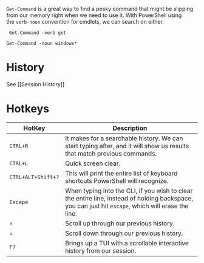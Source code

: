 `Get-Command` is a great way to find a pesky command that might be slipping from our memory right when we need to use it. With PowerShell using the `verb-noun` convention for cmdlets, we can search on either.

```powershell-session
 Get-Command -verb get
```

```powershell-session
Get-Command -noun windows*  
```


# History 

See [[Session History]]


# Hotkeys

|**HotKey**|**Description**|
|---|---|
|`CTRL+R`|It makes for a searchable history. We can start typing after, and it will show us results that match previous commands.|
|`CTRL+L`|Quick screen clear.|
|`CTRL+ALT+Shift+?`|This will print the entire list of keyboard shortcuts PowerShell will recognize.|
|`Escape`|When typing into the CLI, if you wish to clear the entire line, instead of holding backspace, you can just hit `escape`, which will erase the line.|
|`↑`|Scroll up through our previous history.|
|`↓`|Scroll down through our previous history.|
|`F7`|Brings up a TUI with a scrollable interactive history from our session.|